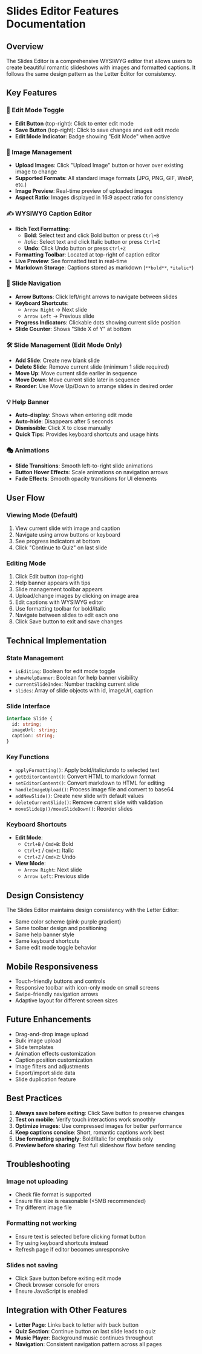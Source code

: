 # Slides Editor Features Documentation

## Overview
The Slides Editor is a comprehensive WYSIWYG editor that allows users to create beautiful romantic slideshows with images and formatted captions. It follows the same design pattern as the Letter Editor for consistency.

## Key Features

### 🎨 Edit Mode Toggle
- **Edit Button** (top-right): Click to enter edit mode
- **Save Button** (top-right): Click to save changes and exit edit mode
- **Edit Mode Indicator**: Badge showing "Edit Mode" when active

### 📸 Image Management
- **Upload Images**: Click "Upload Image" button or hover over existing image to change
- **Supported Formats**: All standard image formats (JPG, PNG, GIF, WebP, etc.)
- **Image Preview**: Real-time preview of uploaded images
- **Aspect Ratio**: Images displayed in 16:9 aspect ratio for consistency

### ✍️ WYSIWYG Caption Editor
- **Rich Text Formatting**:
  - **Bold**: Select text and click Bold button or press `Ctrl+B`
  - *Italic*: Select text and click Italic button or press `Ctrl+I`
  - **Undo**: Click Undo button or press `Ctrl+Z`
- **Formatting Toolbar**: Located at top-right of caption editor
- **Live Preview**: See formatted text in real-time
- **Markdown Storage**: Captions stored as markdown (`**bold**`, `*italic*`)

### 🎯 Slide Navigation
- **Arrow Buttons**: Click left/right arrows to navigate between slides
- **Keyboard Shortcuts**: 
  - `Arrow Right` → Next slide
  - `Arrow Left` → Previous slide
- **Progress Indicators**: Clickable dots showing current slide position
- **Slide Counter**: Shows "Slide X of Y" at bottom

### 🛠️ Slide Management (Edit Mode Only)
- **Add Slide**: Create new blank slide
- **Delete Slide**: Remove current slide (minimum 1 slide required)
- **Move Up**: Move current slide earlier in sequence
- **Move Down**: Move current slide later in sequence
- **Reorder**: Use Move Up/Down to arrange slides in desired order

### 💡 Help Banner
- **Auto-display**: Shows when entering edit mode
- **Auto-hide**: Disappears after 5 seconds
- **Dismissible**: Click X to close manually
- **Quick Tips**: Provides keyboard shortcuts and usage hints

### 🎭 Animations
- **Slide Transitions**: Smooth left-to-right slide animations
- **Button Hover Effects**: Scale animations on navigation arrows
- **Fade Effects**: Smooth opacity transitions for UI elements

## User Flow

### Viewing Mode (Default)
1. View current slide with image and caption
2. Navigate using arrow buttons or keyboard
3. See progress indicators at bottom
4. Click "Continue to Quiz" on last slide

### Editing Mode
1. Click Edit button (top-right)
2. Help banner appears with tips
3. Slide management toolbar appears
4. Upload/change images by clicking on image area
5. Edit captions with WYSIWYG editor
6. Use formatting toolbar for bold/italic
7. Navigate between slides to edit each one
8. Click Save button to exit and save changes

## Technical Implementation

### State Management
- `isEditing`: Boolean for edit mode toggle
- `showHelpBanner`: Boolean for help banner visibility
- `currentSlideIndex`: Number tracking current slide
- `slides`: Array of slide objects with id, imageUrl, caption

### Slide Interface
```typescript
interface Slide {
  id: string;
  imageUrl: string;
  caption: string;
}
```

### Key Functions
- `applyFormatting()`: Apply bold/italic/undo to selected text
- `getEditorContent()`: Convert HTML to markdown format
- `setEditorContent()`: Convert markdown to HTML for editing
- `handleImageUpload()`: Process image file and convert to base64
- `addNewSlide()`: Create new slide with default values
- `deleteCurrentSlide()`: Remove current slide with validation
- `moveSlideUp()/moveSlideDown()`: Reorder slides

### Keyboard Shortcuts
- **Edit Mode**:
  - `Ctrl+B` / `Cmd+B`: Bold
  - `Ctrl+I` / `Cmd+I`: Italic
  - `Ctrl+Z` / `Cmd+Z`: Undo
- **View Mode**:
  - `Arrow Right`: Next slide
  - `Arrow Left`: Previous slide

## Design Consistency
The Slides Editor maintains design consistency with the Letter Editor:
- Same color scheme (pink-purple gradient)
- Same toolbar design and positioning
- Same help banner style
- Same keyboard shortcuts
- Same edit mode toggle behavior

## Mobile Responsiveness
- Touch-friendly buttons and controls
- Responsive toolbar with icon-only mode on small screens
- Swipe-friendly navigation arrows
- Adaptive layout for different screen sizes

## Future Enhancements
- Drag-and-drop image upload
- Bulk image upload
- Slide templates
- Animation effects customization
- Caption position customization
- Image filters and adjustments
- Export/import slide data
- Slide duplication feature

## Best Practices
1. **Always save before exiting**: Click Save button to preserve changes
2. **Test on mobile**: Verify touch interactions work smoothly
3. **Optimize images**: Use compressed images for better performance
4. **Keep captions concise**: Short, romantic captions work best
5. **Use formatting sparingly**: Bold/italic for emphasis only
6. **Preview before sharing**: Test full slideshow flow before sending

## Troubleshooting

### Image not uploading
- Check file format is supported
- Ensure file size is reasonable (<5MB recommended)
- Try different image file

### Formatting not working
- Ensure text is selected before clicking format button
- Try using keyboard shortcuts instead
- Refresh page if editor becomes unresponsive

### Slides not saving
- Click Save button before exiting edit mode
- Check browser console for errors
- Ensure JavaScript is enabled

## Integration with Other Features
- **Letter Page**: Links back to letter with back button
- **Quiz Section**: Continue button on last slide leads to quiz
- **Music Player**: Background music continues throughout
- **Navigation**: Consistent navigation pattern across all pages
